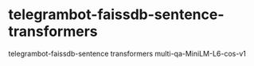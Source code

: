 # telegrambot-faissdb-sentence-transformers
telegrambot-faissdb-sentence transformers multi-qa-MiniLM-L6-cos-v1
